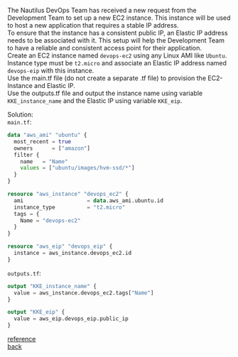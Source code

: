 The Nautilus DevOps Team has received a new request from the Development Team to set up a new EC2 instance. This instance will be used to host a new application that requires a stable IP address.  
To ensure that the instance has a consistent public IP, an Elastic IP address needs to be associated with it. This setup will help the Development Team to have a reliable and consistent access point for their application.  
    Create an EC2 instance named `devops-ec2` using any Linux AMI like `Ubuntu`.  
    Instance type must be `t2.micro` and associate an Elastic IP address named `devops-eip` with this instance.  
    Use the main.tf file (do not create a separate .tf file) to provision the EC2-Instance and Elastic IP.  
    Use the outputs.tf file and output the instance name using variable `KKE_instance_name` and the Elastic IP using variable `KKE_eip`.  

Solution:  
`main.tf`:  
```terraform
data "aws_ami" "ubuntu" {
  most_recent = true
  owners      = ["amazon"]
  filter {
    name   = "Name"
    values = ["ubuntu/images/hvm-ssd/*"]
  }
}

resource "aws_instance" "devops_ec2" {
  ami                    = data.aws_ami.ubuntu.id
  instance_type          = "t2.micro"
  tags = {
    Name = "devops-ec2"
  }
}

resource "aws_eip" "devops_eip" {
  instance = aws_instance.devops_ec2.id
}
```
`outputs.tf`:  
```terraform
output "KKE_instance_name" {
  value = aws_instance.devops_ec2.tags["Name"]
}

output "KKE_eip" {
  value = aws_eip.devops_eip.public_ip
}
```
[reference](https://medium.com/@knoldus/fetch-the-latest-ami-in-aws-using-terraform-4ea9b95025d7)  
[back](https://github.com/MederD/Kodekloud-Engineer-Tasks/tree/main)  

